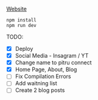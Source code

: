 [Website](https://pitru.vercel.app/)


```
npm install
npm run dev
```

TODO:
- [x] Deploy
- [x] Social Media - Insagram / YT
- [x] Change name to pitru connect
- [x] Home Page, About, Blog
- [ ] Fix Compilation Errors
- [ ] Add waitning list
- [ ] Create 2 blog posts
